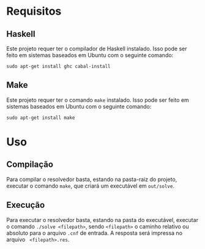 # Requisitos

## Haskell

Este projeto requer ter o compilador de Haskell instalado. Isso pode ser feito em sistemas baseados em Ubuntu com o seguinte comando:

```
sudo apt-get install ghc cabal-install
```

## Make

Este projeto requer ter o comando `make` instalado. Isso pode ser feito em sistemas baseados em Ubuntu com o seguinte comando:

`sudo apt-get install make`

# Uso

## Compilação

Para compilar o resolvedor basta, estando na pasta-raiz do projeto, executar o comando `make`, que criará um executável em `out/solve`.

## Execução

Para executar o resolvedor basta, estando na pasta do executável, executar o comando `./solve <filepath>`, sendo `<filepath>` o caminho relativo ou absoluto para o arquivo `.cnf` de entrada. A resposta será impressa no arquivo ` <filepath>.res`.
